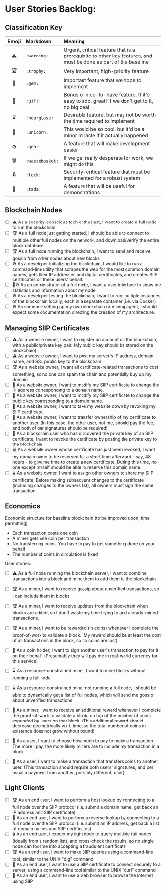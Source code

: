 # User Stories Backlog:

## Classification Key
| Emoji             | Markdown              | Meaning |
| :---------------: | :-------------------- | :------ |
| :warning:         | `:warning:`           | Urgent, critical feature that is a prerequisite to other key features, and must be done as part of the baseline |
| :trophy:          | `:trophy:`            | Very important, high-priority feature |
| :gem:             | `:gem:`               | Important feature that we hope to implement |
| :gift:            | `:gift:`              | Bonus or nice-to-have feature. If it's easy to add, great! If we don't get to it, no big deal |
| :hourglass:       | `:hourglass:`         | Desirable feature, but may not be worth the time required to implement |
| :unicorn:         | `:unicorn:`           | This would be so cool, but it'd be a minor miracle if it actually happened |
| :gear:            | `:gear:`              | A feature that will make development easier |
| :wastebasket:     | `:wastebasket:`       | If we get really desperate for work, we might do this |
| :lock:            | `:lock:`              | Security-critical feature that must be implemented for a robust system |
| :tada:            | `:tada:`              | A feature that will be useful for demonstrations |

## Blockchain Nodes
- [ ] :warning: As a security-conscious tech enthusiast, I want to create a full node to run the blockchain
- [ ] :trophy: As a full node just getting started, I should be able to connect to multiple other full nodes on the network, and download/verify the entire block database
- [ ] :trophy: As a full node running the blockchain, I want to send and receive gossip from other nodes about new blocks
- [ ] :gear: As a developer initializing the blockchain, I would like to run a command-line utility that scrapes the web for the most common domain names, gets their IP addresses and digital certificates, and creates SIIP certificates on these users' behalf.
- [ ] :tada::gear: As an administrator of a full node, I want a user interface to show me statistics and information about my node
- [ ] :gear: As a developer testing the blockchain, I want to run multiple instances of the blockchain locally, each in a separate container (i.e. via Docker)
- [ ] :gear: As someone setting up my own blockchain or mining agent, I should expect some documentation directing the creation of my architecture.

## Managing SIIP Certificates
- [ ] :warning: As a website owner, I want to register an account on the blockchain, with a public/private key pair. (My public key should be stored on the blockchain)
- [ ] :warning: As a website owner, I want to post my server's IP address, domain name, and SSL public key to the blockchain
- [ ] :trophy: As a website owner, I want all certificate-related transactions to cost something, so no one can spam the chain and potentially buy up my domain
- [ ] :gem: As a website owner, I want to modify my SIIP certificate to change the IP address corresponding to a domain name.
- [ ] :gem: As a website owner, I want to modify my SIIP certificate to change the public key corresponding to a domain name.
- [ ] :gem: As a website owner, I want to take my website down by revoking my SIIP certificate.
- [ ] :gift: As a website owner, I want to transfer ownership of my certificate to another user. (In this case, the other user, not me, should pay the fee, and both of our signatures should be required)
- [ ] :gift: As a blockchain user who has discovered the private key of an SIIP certificate, I want to revoke the certificate by posting the private key to the blockchain
- [ ] :wastebasket: As a website owner whose certificate has just been revoked, I want my domain name to be reserved for a short time afterward - say, 48 hours - to give me time to create a new certificate. During this time, no one except myself should be able to reserve this domain name
- [ ] :hourglass: As a website owner, I want to assign other owners to share my SIIP certificate. Before making subsequent changes to the certificate (including changes to the owners list), all owners must sign the same transaction

## Economics
Economic structure for baseline blockchain (to be improved upon, time permitting)
- Each transaction costs one coin
- A miner gets one coin per transaction
- No transferring coins. You have to pay to get something done on your behalf
- The number of coins in circulation is fixed

User stories:
- [ ] :warning: As a full node running the blockchain server, I want to combine transactions into a block and mine them to add them to the blockchain
- [ ] :trophy: As a miner, I want to receive gossip about unverified transactions, so I can include them in blocks
- [ ] :trophy: As a miner, I want to receive updates from the blockchain when blocks are added, so I don't waste my time trying to add already-mined transactions.
- [ ] :trophy: As a miner, I want to be rewarded (in coins) whenever I complete the proof-of-work to validate a block. (My reward should be at least the cost of all transactions in the block, so no coins are lost)
- [ ] :gem: As a coin holder, I want to sign another user's transaction to pay for it on their behalf. (Presumably they will pay me in real-world currency for this service)
- [ ] :hourglass: As a resource-constrained miner, I want to mine blocks without running a full node
- [ ] :hourglass: As a resource-constrained miner not running a full node, I should be able to dynamically get a list of full nodes, which will send me gossip about unverified transactions
- [ ] :gift: As a miner, I want to receive an additional reward whenever I complete the proof-of-work to validate a block, on top of the number of coins expended by users on that block. (This additional reward should decrease geometrically w.r.t. time, so the total number of coins in existence does not grow without bound)
- [ ] :gift: As a user, I want to choose how much to pay to make a transaction. The more I pay, the more likely miners are to include my transaction in a block
- [ ] :gift: As a user, I want to make a transaction that transfers coins to another user. (This transaction should require both users' signatures, and per usual a payment from another, possibly different, user)


## Light Clients
- [ ] :trophy: As an end user, I want to perform a host lookup by connecting to a full node over the SIIP protocol (i.e. submit a domain name, get back an IP address and SIIP certificate)
- [ ] :gift: As an end user, I want to perform a reverse lookup by connecting to a full node over the SIIP protocol (i.e. submit an IP address, get back a list of domain names and SIIP certificates)
- [ ] :lock: As an end user, I expect my light node to query multiple full nodes (ideally from a random list), and cross-check the results, so no single node can fool me into accepting a fraudulent certificate
- [ ] :trophy: As an end user, I want to make SIIP queries using a command-line tool, similar to the UNIX "dig" command
- [ ] :gem: As an end user, I want to use a SIIP certificate to connect securely to a server, using a command-line tool similar to the UNIX "curl" command
- [ ] :unicorn: As an end user, I want to use a web browser to browse the internet using SIIP
